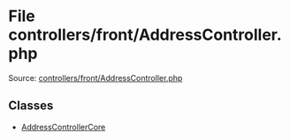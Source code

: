 File controllers/front/AddressController.php
=========
Source: [controllers/front/AddressController.php](https://github.com/PrestaShop/PrestaShop/blob/1.6.1.1/controllers/front/AddressController.php)


Classes
-------

* [AddressControllerCore](class.AddressControllerCore)

